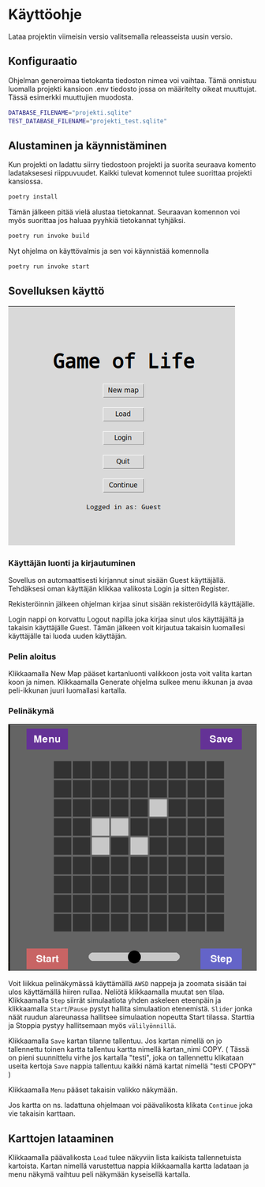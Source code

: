 # Käyttöohje

Lataa projektin viimeisin versio valitsemalla releasseista uusin versio. 

## Konfiguraatio

Ohjelman generoimaa tietokanta tiedoston nimea voi vaihtaa. Tämä onnistuu luomalla projekti kansioon .env tiedosto jossa on määritelty oikeat muuttujat. Tässä esimerkki muuttujien muodosta.

```sh
DATABASE_FILENAME="projekti.sqlite"
TEST_DATABASE_FILENAME="projekti_test.sqlite"
```

## Alustaminen ja käynnistäminen

Kun projekti on ladattu siirry tiedostoon projekti ja suorita seuraava komento ladataksesesi riippuvuudet. Kaikki tulevat komennot tulee suorittaa projekti kansiossa.

```sh
poetry install
```

Tämän jälkeen pitää vielä alustaa tietokannat. Seuraavan komennon voi myös suorittaa jos haluaa pyyhkiä tietokannat tyhjäksi.

```sh
poetry run invoke build
```

Nyt ohjelma on käyttövalmis ja sen voi käynnistää komennolla

```sh
poetry run invoke start
```

## Sovelluksen käyttö
![Menu näkymä](https://github.com/levitesuo/OhTe/blob/main/projekti/Documentation/Kuvat/menu%20n%C3%A4kym%C3%A4.png)
### Käyttäjän luonti ja kirjautuminen

Sovellus on automaattisesti kirjannut sinut sisään Guest käyttäjällä. Tehdäksesi oman käyttäjän klikkaa valikosta Login ja sitten Register. 

Rekisteröinnin jälkeen ohjelman kirjaa sinut sisään rekisteröidyllä  käyttäjälle. 

Login nappi on korvattu Logout napilla joka kirjaa sinut ulos käyttäjältä ja takaisin käyttäjälle Guest. Tämän jälkeen voit kirjautua takaisin luomallesi käyttäjälle tai luoda uuden käyttäjän.

### Pelin aloitus

Klikkaamalla New Map pääset kartanluonti valikkoon josta voit valita kartan koon ja nimen. Klikkaamalla Generate ohjelma sulkee menu ikkunan ja avaa peli-ikkunan juuri luomallasi kartalla.

### Pelinäkymä
![Peli näkymä](https://github.com/levitesuo/OhTe/blob/main/projekti/Documentation/Kuvat/pelin%C3%A4kym%C3%A4.png)

Voit liikkua pelinäkymässä käyttämällä `AWSD` nappeja ja zoomata sisään tai ulos käyttämällä hiiren rullaa. Neliötä klikkaamalla muutat sen tilaa. Klikkaamalla `Step` siirrät simulaatiota yhden askeleen eteenpäin ja klikkaamalla `Start`/`Pause` pystyt hallita simulaation etenemistä. `Slider` jonka näät ruudun alareunassa hallitsee simulaation nopeutta Start tilassa. Starttia ja Stoppia pystyy hallitsemaan myös `välilyönnillä`.

Klikkaamalla `Save` kartan tilanne tallentuu. Jos kartan nimellä on jo tallennettu toinen kartta tallentuu kartta nimellä kartan_nimi COPY. ( Tässä on pieni suunnittelu virhe jos kartalla "testi", joka on tallennettu klikataan useita kertoja `Save` nappia tallentuu kaikki nämä kartat nimellä "testi CPOPY" )

Klikkaamalla `Menu` pääset takaisin valikko näkymään.

Jos kartta on ns. ladattuna ohjelmaan voi päävalikosta klikata `Continue` joka vie takaisin karttaan.

## Karttojen lataaminen

Klikkaamalla päävalikosta `Load` tulee näkyviin lista kaikista tallennetuista kartoista. Kartan nimellä varustettua nappia klikkaamalla kartta ladataan ja menu näkymä vaihtuu peli näkymään kyseisellä kartalla.